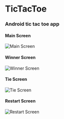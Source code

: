 # TicTacToe
### Android tic tac toe app

#### Main Screen
![Main Screen](https://user-images.githubusercontent.com/16922120/31041719-45d9bff2-a568-11e7-832c-a78a03d556f9.png)

#### Winner Screen
![Winner Screen](https://user-images.githubusercontent.com/16922120/31041720-47b8bb2a-a568-11e7-9ded-d777bff06718.png)

#### Tie Screen
![Tie Screen](https://user-images.githubusercontent.com/16922120/31041721-4908fe68-a568-11e7-845c-1c0942d14280.png)

#### Restart Screen
![Restart Screen](https://user-images.githubusercontent.com/16922120/31041723-4a544d18-a568-11e7-8280-234b80de70ee.png)
